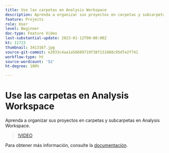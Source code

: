 ```yaml
---
title: Use las carpetas en Analysis Workspace
description: Aprenda a organizar sus proyectos en carpetas y subcarpetas en Analysis Workspace.
feature: Projects
role: User
level: Beginner
doc-type: Feature Video
last-substantial-update: 2023-01-12T00:00:00Z
kt: 11723
thumbnail: 3413167.jpg
source-git-commit: e2933c4aa1a56609719f38f131888c95dfe2f741
workflow-type: ht
source-wordcount: '52'
ht-degree: 100%

---
```



# Use las carpetas en Analysis Workspace

Aprenda a organizar sus proyectos en carpetas y subcarpetas en Analysis Workspace.

>[!VIDEO](https://video.tv.adobe.com/v/3413167/?quality=12&learn=on)

Para obtener más información, consulte la [documentación](https://experienceleague.adobe.com/docs/analytics/analyze/analysis-workspace/build-workspace-project/workspace-folders/about-folders.html?lang=es).
